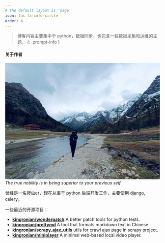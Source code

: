 ```yaml
---
# the default layout is 'page'
icon: fas fa-info-circle
order: 4
---
```





> 博客内容主要集中于 python，数据同步，也包含一些数据采集和运维的主题。
{: .prompt-info }

#### 关于作者

![memory](/assets/images/13c28eb10b1cbc7502f0f59246b546b6.jpg) 
_The true nobility is in being superior to your previous self_

曾经是一名爬虫er，现在从事于 python 后端开发工作，主要使用 django, celery。

一些最近的开源项目：
- **[kingronjan/wonderpatch](https://github.com/kingronjan/wonderpatch)** A better patch tools for python tests.
- **[kingronjan/prettymd](https://github.com/kingronjan/prettymd)** A tool that formats markdown text in Chinese.
- **[kingronjan/scrapy_ajax_utils](https://github.com/kingronjan/scrapy_ajax_utils)** utils for crawl ajax page in scrapy project.
- **[kingronjan/miniplayer](https://github.com/kingronjan/miniplayer)** A minimal web-based local video player.